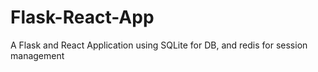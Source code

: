 # Flask-React-App
A Flask and React Application using SQLite for DB, and redis for session management
